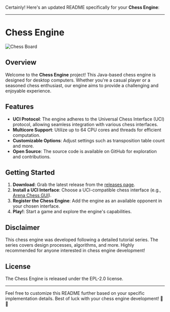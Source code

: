 Certainly! Here's an updated README specifically for your **Chess Engine**:

---

# Chess Engine

![Chess Board](https://upload.wikimedia.org/wikipedia/commons/thumb/d/d5/Chess_Board.svg/1024px-Chess_Board.svg.png)

## Overview

Welcome to the **Chess Engine** project! This Java-based chess engine is designed for desktop computers. Whether you're a casual player or a seasoned chess enthusiast, our engine aims to provide a challenging and enjoyable experience.

## Features

- **UCI Protocol**: The engine adheres to the Universal Chess Interface (UCI) protocol, allowing seamless integration with various chess interfaces.
- **Multicore Support**: Utilize up to 64 CPU cores and threads for efficient computation.
- **Customizable Options**: Adjust settings such as transposition table count and more.
- **Open Source**: The source code is available on GitHub for exploration and contributions.

## Getting Started

1. **Download**: Grab the latest release from the [releases page](https://github.com/divyaanshu/ChessEngine/releases).
2. **Install a UCI Interface**: Choose a UCI-compatible chess interface (e.g., [Arena Chess GUI](http://www.playwitharena.com/)).
3. **Register the Chess Engine**: Add the engine as an available opponent in your chosen interface.
4. **Play!**: Start a game and explore the engine's capabilities.

## Disclaimer

This chess engine was developed following a detailed tutorial series. The series covers design processes, algorithms, and more. Highly recommended for anyone interested in chess engine development!

## License

The Chess Engine is released under the EPL-2.0 license.

---

Feel free to customize this README further based on your specific implementation details. Best of luck with your chess engine development! 🌟👑
